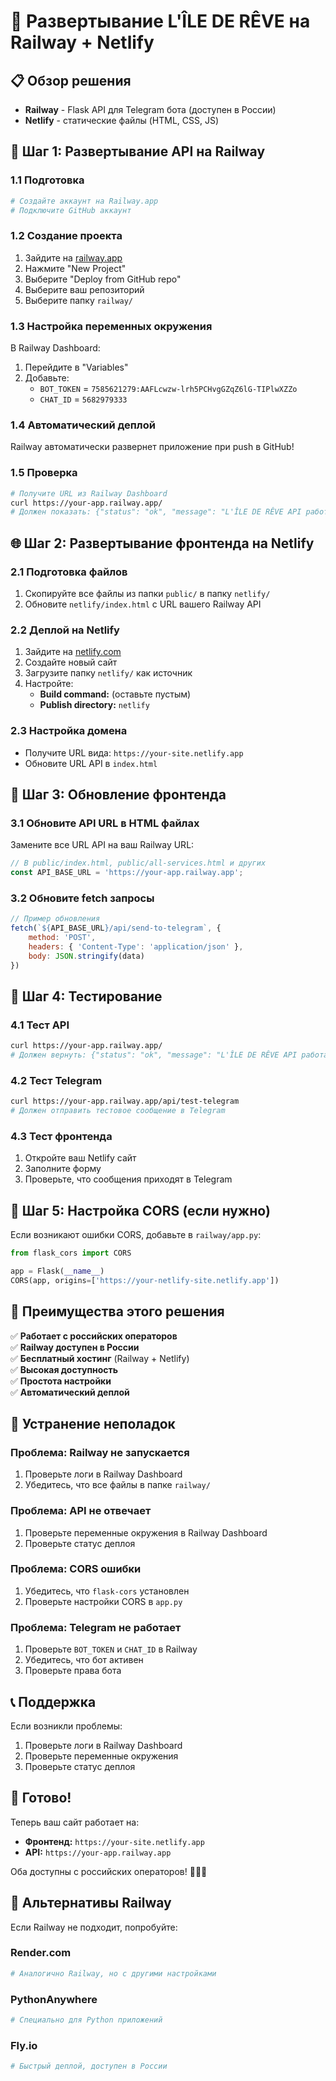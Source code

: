 # 🚀 Развертывание L'ÎLE DE RÊVE на Railway + Netlify

## 📋 Обзор решения

- **Railway** - Flask API для Telegram бота (доступен в России)
- **Netlify** - статические файлы (HTML, CSS, JS)

## 🔧 Шаг 1: Развертывание API на Railway

### 1.1 Подготовка
```bash
# Создайте аккаунт на Railway.app
# Подключите GitHub аккаунт
```

### 1.2 Создание проекта
1. Зайдите на [railway.app](https://railway.app)
2. Нажмите "New Project"
3. Выберите "Deploy from GitHub repo"
4. Выберите ваш репозиторий
5. Выберите папку `railway/`

### 1.3 Настройка переменных окружения
В Railway Dashboard:
1. Перейдите в "Variables"
2. Добавьте:
   - `BOT_TOKEN` = `7585621279:AAFLcwzw-lrh5PCHvgGZqZ6lG-TIPlwXZZo`
   - `CHAT_ID` = `5682979333`

### 1.4 Автоматический деплой
Railway автоматически развернет приложение при push в GitHub!

### 1.5 Проверка
```bash
# Получите URL из Railway Dashboard
curl https://your-app.railway.app/
# Должен показать: {"status": "ok", "message": "L'ÎLE DE RÊVE API работает на Railway"}
```

## 🌐 Шаг 2: Развертывание фронтенда на Netlify

### 2.1 Подготовка файлов
1. Скопируйте все файлы из папки `public/` в папку `netlify/`
2. Обновите `netlify/index.html` с URL вашего Railway API

### 2.2 Деплой на Netlify
1. Зайдите на [netlify.com](https://netlify.com)
2. Создайте новый сайт
3. Загрузите папку `netlify/` как источник
4. Настройте:
   - **Build command:** (оставьте пустым)
   - **Publish directory:** `netlify`

### 2.3 Настройка домена
- Получите URL вида: `https://your-site.netlify.app`
- Обновите URL API в `index.html`

## 🔗 Шаг 3: Обновление фронтенда

### 3.1 Обновите API URL в HTML файлах
Замените все URL API на ваш Railway URL:

```javascript
// В public/index.html, public/all-services.html и других
const API_BASE_URL = 'https://your-app.railway.app';
```

### 3.2 Обновите fetch запросы
```javascript
// Пример обновления
fetch(`${API_BASE_URL}/api/send-to-telegram`, {
    method: 'POST',
    headers: { 'Content-Type': 'application/json' },
    body: JSON.stringify(data)
})
```

## 🧪 Шаг 4: Тестирование

### 4.1 Тест API
```bash
curl https://your-app.railway.app/
# Должен вернуть: {"status": "ok", "message": "L'ÎLE DE RÊVE API работает на Railway"}
```

### 4.2 Тест Telegram
```bash
curl https://your-app.railway.app/api/test-telegram
# Должен отправить тестовое сообщение в Telegram
```

### 4.3 Тест фронтенда
1. Откройте ваш Netlify сайт
2. Заполните форму
3. Проверьте, что сообщения приходят в Telegram

## 🔧 Шаг 5: Настройка CORS (если нужно)

Если возникают ошибки CORS, добавьте в `railway/app.py`:

```python
from flask_cors import CORS

app = Flask(__name__)
CORS(app, origins=['https://your-netlify-site.netlify.app'])
```

## 📱 Преимущества этого решения

✅ **Работает с российских операторов**  
✅ **Railway доступен в России**  
✅ **Бесплатный хостинг** (Railway + Netlify)  
✅ **Высокая доступность**  
✅ **Простота настройки**  
✅ **Автоматический деплой**  

## 🚨 Устранение неполадок

### Проблема: Railway не запускается
1. Проверьте логи в Railway Dashboard
2. Убедитесь, что все файлы в папке `railway/`

### Проблема: API не отвечает
1. Проверьте переменные окружения в Railway Dashboard
2. Проверьте статус деплоя

### Проблема: CORS ошибки
1. Убедитесь, что `flask-cors` установлен
2. Проверьте настройки CORS в `app.py`

### Проблема: Telegram не работает
1. Проверьте `BOT_TOKEN` и `CHAT_ID` в Railway
2. Убедитесь, что бот активен
3. Проверьте права бота

## 📞 Поддержка

Если возникли проблемы:
1. Проверьте логи в Railway Dashboard
2. Проверьте переменные окружения
3. Проверьте статус деплоя

## 🎉 Готово!

Теперь ваш сайт работает на:
- **Фронтенд:** `https://your-site.netlify.app`
- **API:** `https://your-app.railway.app`

Оба доступны с российских операторов! 📱🇷🇺

## 🔄 Альтернативы Railway

Если Railway не подходит, попробуйте:

### Render.com
```bash
# Аналогично Railway, но с другими настройками
```

### PythonAnywhere
```bash
# Специально для Python приложений
```

### Fly.io
```bash
# Быстрый деплой, доступен в России
``` 